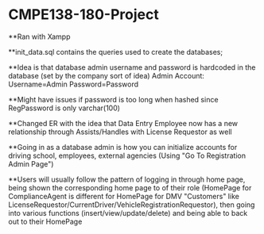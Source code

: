 # CMPE138-180-Project
**Ran with Xampp


**init_data.sql contains the queries used to create the databases;

**Idea is that database admin username and password is hardcoded in the database (set by the company sort of idea) 
Admin Account:
Username=Admin
Password=Password


**Might have issues if password is too long when hashed since RegPassword is only varchar(100)

**Changed ER with the idea that Data Entry Employee now has a new relationship through Assists/Handles with License Requestor as well

**Going in as a database admin is how you can initialize accounts for driving school, employees, external agencies (Using "Go To Registration Admin Page")

**Users will usually follow the pattern of logging in through home page, being shown the corresponding home page to of their role (HomePage for ComplianceAgent is different for HomePage for DMV "Customers" like LicenseRequestor/CurrentDriver/VehicleRegistrationRequestor), then going into various functions (insert/view/update/delete) and being able to back out to their HomePage